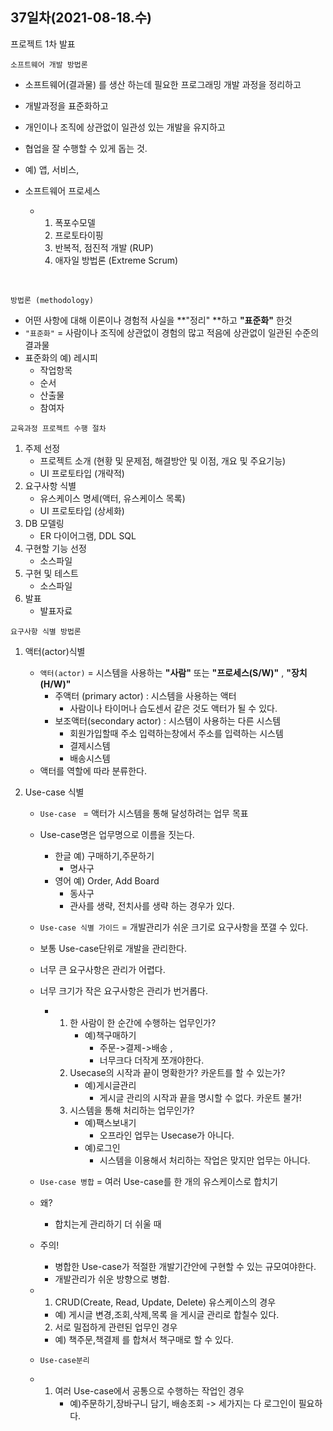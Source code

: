 ## 37일차(2021-08-18.수)

프로젝트 1차 발표

` 소프트웨어 개발 방법론 `

- 소프트웨어(결과물) 를 생산 하는데 필요한 프로그래밍 개발 과정을 정리하고 

- 개발과정을 표준화하고

-  개인이나 조직에 상관없이 일관성 있는 개발을 유지하고

-  협업을 잘 수행할 수 있게 돕는 것.

  - 예) 앱, 서비스, 

- 소프트웨어 프로세스 

  - 1. 폭포수모델
    2. 프로토타이핑
    3. 반복적, 점진적 개발 (RUP)
    4. 애자일 방법론 (Extreme Scrum)

    ​

` 방법론 (methodology) `

- 어떤 사항에 대해 이론이나 경험적 사실을 **"정리" **하고  **"표준화"** 한것
- ` "표준화" `  = 사람이나 조직에 상관없이 경험의 많고 적음에 상관없이 일관된 수준의 결과물
- 표준화의 예) 레시피
  - 작업항목
  - 순서
  - 산출물
  - 참여자



` 교육과정 프로젝트 수행 절차 `

1. 주제 선정
   - 프로젝트 소개 (현황 및 문제점, 해결방안 및 이점, 개요 및 주요기능)
   - UI 프로토타입 (개략적)
2. 요구사항 식별
   - 유스케이스 명세(액터, 유스케이스 목록)
   - UI 프로토타입 (상세화)
3. DB 모델링
   - ER 다이어그램, DDL SQL
4. 구현할 기능 선정
   - 소스파일
5. 구현 및 테스트
   - 소스파일
6. 발표
   - 발표자료



` 요구사항 식별 방법론 `

1. 액터(actor)식별

   - ` 액터(actor) ` = 시스템을 사용하는 **"사람"** 또는 **"프로세스(S/W)"** , **"장치(H/W)"**
     - 주액터 (primary actor)  :  시스템을 사용하는 액터
       - 사람이나 타이머나 습도센서 같은 것도 액터가 될 수 있다.
     - 보조액터(secondary actor)  :  시스템이 사용하는 다른 시스템
       - 회원가입할때 주소 입력하는창에서 주소를 입력하는 시스템
       - 결제시스템
       - 배송시스템
   - 액터를 역할에 따라 분류한다.

2. Use-case 식별

   - ` Use-case  ` = 액터가 시스템을 통해 달성하려는 업무 목표

   - Use-case명은 업무명으로 이름을 짓는다.

     - 한글 예) 구매하기,주문하기
       - 명사구
     - 영어 예) Order, Add Board
       - 동사구
       - 관사를 생략, 전치사를 생략 하는 경우가 있다.

   - ` Use-case 식별 가이드 ` = 개발관리가 쉬운 크기로 요구사항을 쪼갤 수 있다.

   - 보통 Use-case단위로 개발을 관리한다.

   - 너무 큰 요구사항은 관리가 어렵다.

   - 너무 크기가 작은 요구사항은 관리가 번거롭다.

     - 1. 한 사람이 한 순간에 수행하는 업무인가?
          - 예)책구매하기  
            - 주문->결제->배송 ,
            - 너무크다 더작게 쪼개야한다.
       2. Usecase의 시작과 끝이 명확한가? 카운트를 할 수 있는가?
          - 예)게시글관리 
            - 게시글 관리의 시작과 끝을 명시할 수 없다. 카운트 불가!
       3. 시스템을 통해 처리하는 업무인가?
          - 예)팩스보내기 
            - 오프라인 업무는 Usecase가 아니다.
          - 예)로그인 
            - 시스템을 이용해서 처리하는 작업은 맞지만 업무는 아니다.

   - ` Use-case 병합 ` = 여러 Use-case를 한 개의 유스케이스로 합치기

   - 왜? 

     - 합치는게 관리하기 더 쉬울 때

   - 주의! 

     - 병합한 Use-case가 적절한 개발기간안에 구현할 수 있는 규모여야한다.
     - 개발관리가 쉬운 방향으로 병합.

   - 1. CRUD(Create, Read, Update, Delete) 유스케이스의 경우

     - 예) 게시글 변경,조회,삭제,목록 을 게시글 관리로 합칠수 있다.

     2. 서로 밀접하게 관련된 업무인 경우

     - 예) 책주문,책결제 를 합쳐서 책구매로 할 수 있다.

   - ` Use-case분리 `

   - 1. 여러 Use-case에서 공통으로 수행하는 작업인 경우
        - 예)주문하기,장바구니 담기, 배송조회 -> 세가지는 다 로그인이 필요하다.